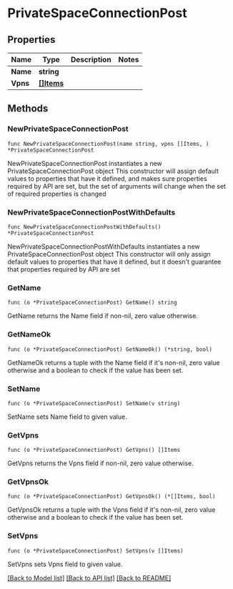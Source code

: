 # PrivateSpaceConnectionPost

## Properties

Name | Type | Description | Notes
------------ | ------------- | ------------- | -------------
**Name** | **string** |  | 
**Vpns** | [**[]Items**](Items.md) |  | 

## Methods

### NewPrivateSpaceConnectionPost

`func NewPrivateSpaceConnectionPost(name string, vpns []Items, ) *PrivateSpaceConnectionPost`

NewPrivateSpaceConnectionPost instantiates a new PrivateSpaceConnectionPost object
This constructor will assign default values to properties that have it defined,
and makes sure properties required by API are set, but the set of arguments
will change when the set of required properties is changed

### NewPrivateSpaceConnectionPostWithDefaults

`func NewPrivateSpaceConnectionPostWithDefaults() *PrivateSpaceConnectionPost`

NewPrivateSpaceConnectionPostWithDefaults instantiates a new PrivateSpaceConnectionPost object
This constructor will only assign default values to properties that have it defined,
but it doesn't guarantee that properties required by API are set

### GetName

`func (o *PrivateSpaceConnectionPost) GetName() string`

GetName returns the Name field if non-nil, zero value otherwise.

### GetNameOk

`func (o *PrivateSpaceConnectionPost) GetNameOk() (*string, bool)`

GetNameOk returns a tuple with the Name field if it's non-nil, zero value otherwise
and a boolean to check if the value has been set.

### SetName

`func (o *PrivateSpaceConnectionPost) SetName(v string)`

SetName sets Name field to given value.


### GetVpns

`func (o *PrivateSpaceConnectionPost) GetVpns() []Items`

GetVpns returns the Vpns field if non-nil, zero value otherwise.

### GetVpnsOk

`func (o *PrivateSpaceConnectionPost) GetVpnsOk() (*[]Items, bool)`

GetVpnsOk returns a tuple with the Vpns field if it's non-nil, zero value otherwise
and a boolean to check if the value has been set.

### SetVpns

`func (o *PrivateSpaceConnectionPost) SetVpns(v []Items)`

SetVpns sets Vpns field to given value.



[[Back to Model list]](../README.md#documentation-for-models) [[Back to API list]](../README.md#documentation-for-api-endpoints) [[Back to README]](../README.md)


